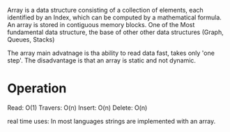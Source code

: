 Array is a data structure consisting of a collection of elements, each identified by an Index, which can be computed by a mathematical formula. 
An array is stored in contiguous memory blocks.
One of the Most fundamental data structure, the base of other other data structures (Graph, Queues, Stacks)

The array main advatnage is tha ability to read data fast, takes only 'one step'. The disadvantage is that an array is static and not dynamic.

# Operation
Read:
O(1)
Travers:
O(n) 
Insert:
O(n)
Delete: 
O(n) 

real time uses:
In most languages strings are implemented with an array. 



